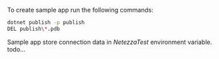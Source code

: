 To create sample app run the following commands:
```bash
dotnet publish -p publish
DEL publish\*.pdb
```

Sample app store connection data in _NetezzaTest_ environment variable.
todo...

